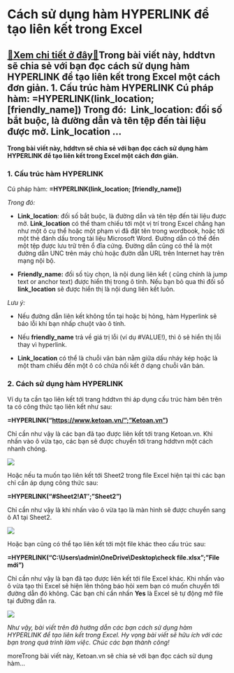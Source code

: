 Cách sử dụng hàm HYPERLINK để tạo liên kết trong Excel
======================================================

[:gift:Xem chi tiết ở đây:gift:](https://hddtvn.com/cach-su-dung-ham-hyperlink-de-tao-lien-ket-trong-excel/)Trong bài viết này, hddtvn sẽ chia sẻ với bạn đọc cách sử dụng hàm HYPERLINK để tạo liên kết trong Excel một cách đơn giản. 1. Cấu trúc hàm HYPERLINK Cú pháp hàm: =HYPERLINK(link\_location; [friendly\_name]) Trong đó:  Link\_location: đối số bắt buộc, là đường dẫn và tên tệp đến tài liệu được mở. Link\_location …
--------------------------------------------------------------------------------------------------------------------------------------------------------------------------------------------------------------------------------------------------------------------------------------------------------------------------

**Trong bài viết này, hddtvn sẽ chia sẻ với bạn đọc cách sử dụng hàm HYPERLINK để tạo liên kết trong Excel một cách đơn giản.**


### 1. Cấu trúc hàm HYPERLINK


Cú pháp hàm: **=HYPERLINK(link\_location; [friendly\_name])**


*Trong đó:*




* **Link\_location**: đối số bắt buộc, là đường dẫn và tên tệp đến tài liệu được mở. **Link\_location** có thể tham chiếu tới một vị trí trong Excel chẳng hạn như một ô cụ thể hoặc một phạm vi đã đặt tên trong wordbook, hoặc tới một thẻ đánh dấu trong tài liệu Microsoft Word. Đường dẫn có thể đến một tệp được lưu trữ trên ổ đĩa cứng. Đường dẫn cũng có thể là một đường dẫn UNC trên máy chủ hoặc đườn dẫn URL trên Internet hay trên mạng nội bộ.

* **Friendly\_name:** đối số tùy chọn, là nội dung liên kết ( cũng chính là jump text or anchor text) được hiển thị trong ô tính. Nếu bạn bỏ qua thì đối số **link\_location** sẽ được hiển thị là nội dung liên kết luôn.



*Lưu ý:*




* Nếu đường dẫn liên kết không tồn tại hoặc bị hỏng, hàm Hyperlink sẽ báo lỗi khi bạn nhấp chuột vào ô tính.

* Nếu **friendly\_name** trả về giá trị lỗi (ví dụ #VALUE!), thì ô sẽ hiển thị lỗi thay vì hyperlink.

* **Link\_location** có thể là chuỗi văn bản nằm giữa dấu nháy kép hoặc là một tham chiếu đến một ô có chứa nối kết ở dạng chuỗi văn bản.



### 2. Cách sử dụng hàm HYPERLINK


Ví dụ ta cần tạo liên kết tới trang hddtvn thì áp dụng cấu trúc hàm bên trên ta có công thức tạo liên kết như sau:


**=HYPERLINK(“https://www.ketoan.vn/”;”Ketoan.vn”)**


Chỉ cần như vậy là các bạn đã tạo được liên kết tới trang Ketoan.vn. Khi nhấn vào ô vừa tạo, các bạn sẽ được chuyển tới trang hddtvn một cách nhanh chóng.


![](https://hddtvn.com/wp-content/uploads/2021/01/wWNs3Lb.png)


Hoặc nếu ta muốn tạo liên kết tới Sheet2 trong file Excel hiện tại thì các bạn chỉ cần áp dụng công thức sau:


**=HYPERLINK(“#Sheet2!A1″;”Sheet2”)**


Chỉ cần như vậy là khi nhấn vào ô vừa tạo là màn hình sẽ được chuyển sang ô A1 tại Sheet2.


![](https://hddtvn.com/wp-content/uploads/2021/01/AqGpv4M.png)


Hoặc bạn cũng có thể tạo liên kết tới một file khác theo cấu trúc sau:


**=HYPERLINK(“C:\Users\admin\OneDrive\Desktop\check file.xlsx”;”File mới”)**


Chỉ cần như vậy là bạn đã tạo được liên kết tới file Excel khác. Khi nhấn vào ô vừa tạo thì Excel sẽ hiện lên thông báo hỏi xem bạn có muốn chuyển tới đường dẫn đó không. Các bạn chỉ cần nhấn **Yes** là Excel sẽ tự động mở file tại đường dẫn ra.


![](https://hddtvn.com/wp-content/uploads/2021/01/ffsanNf.png)


*Như vậy, bài viết trên đã hướng dẫn các bạn cách sử dụng hàm HYPERLINK để tạo liên kết trong Excel. Hy vọng bài viết sẽ hữu ích với các bạn trong quá trình làm việc. Chúc các bạn thành công!*


moreTrong bài viết này, Ketoan.vn sẽ chia sẻ với bạn đọc cách sử dụng hàm…

